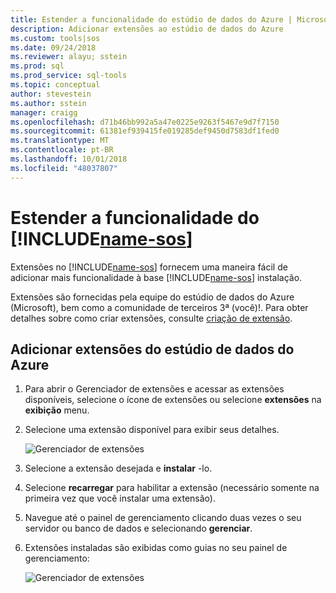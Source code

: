 ```yaml
---
title: Estender a funcionalidade do estúdio de dados do Azure | Microsoft Docs
description: Adicionar extensões ao estúdio de dados do Azure
ms.custom: tools|sos
ms.date: 09/24/2018
ms.reviewer: alayu; sstein
ms.prod: sql
ms.prod_service: sql-tools
ms.topic: conceptual
author: stevestein
ms.author: sstein
manager: craigg
ms.openlocfilehash: d71b46bb992a5a47e0225e9263f5467e9d7f7150
ms.sourcegitcommit: 61381ef939415fe019285def9450d7583df1fed0
ms.translationtype: MT
ms.contentlocale: pt-BR
ms.lasthandoff: 10/01/2018
ms.locfileid: "48037807"
---
```

# <a name="extend-the-functionality-of-includename-sosincludesname-sos-shortmd"></a>Estender a funcionalidade do [!INCLUDE[name-sos](../includes/name-sos-short.md)]

Extensões no [!INCLUDE[name-sos](../includes/name-sos-short.md)] fornecem uma maneira fácil de adicionar mais funcionalidade à base [!INCLUDE[name-sos](../includes/name-sos-short.md)] instalação. 

Extensões são fornecidas pela equipe do estúdio de dados do Azure (Microsoft), bem como a comunidade de terceiros 3ª (você)!. Para obter detalhes sobre como criar extensões, consulte [criação de extensão](extension-authoring.md).


## <a name="add-azure-data-studio-extensions"></a>Adicionar extensões do estúdio de dados do Azure

1. Para abrir o Gerenciador de extensões e acessar as extensões disponíveis, selecione o ícone de extensões ou selecione **extensões** na **exibição** menu.
2. Selecione uma extensão disponível para exibir seus detalhes.

   ![Gerenciador de extensões](media/extensions/extension-manager.png)

3. Selecione a extensão desejada e **instalar** -lo.
4. Selecione **recarregar** para habilitar a extensão (necessário somente na primeira vez que você instalar uma extensão).
5. Navegue até o painel de gerenciamento clicando duas vezes o seu servidor ou banco de dados e selecionando **gerenciar**.
6. Extensões instaladas são exibidas como guias no seu painel de gerenciamento:

   ![Gerenciador de extensões](media/extensions/dashboard-extensions.png)




